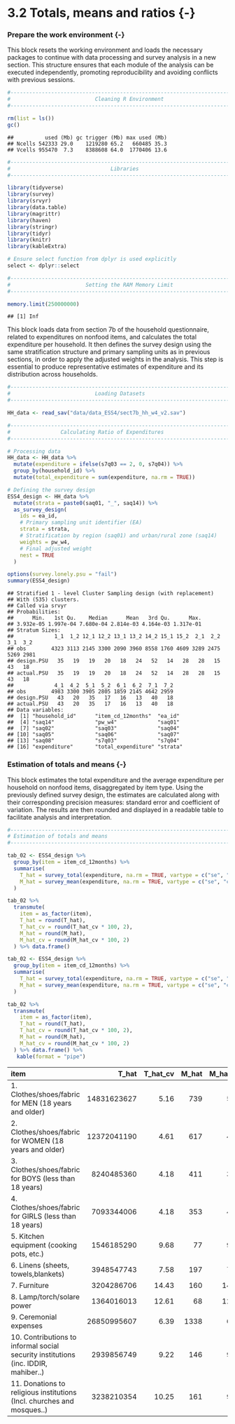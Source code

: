 

# 3.2 Totals, means and ratios {-}


### Prepare the work environment {-}

This block resets the working environment and loads the necessary packages to continue with data processing and survey analysis in a new section. This structure ensures that each module of the analysis can be executed independently, promoting reproducibility and avoiding conflicts with previous sessions.


``` r
#------------------------------------------------------------------------------#
#                           Cleaning R Environment                             #
#------------------------------------------------------------------------------#

rm(list = ls())
gc()
```

```
##          used (Mb) gc trigger (Mb) max used (Mb)
## Ncells 542333 29.0    1219280 65.2   660485 35.3
## Vcells 955470  7.3    8388608 64.0  1770406 13.6
```

``` r
#------------------------------------------------------------------------------#
#                                Libraries                                     #
#------------------------------------------------------------------------------#

library(tidyverse)
library(survey)
library(srvyr)
library(data.table)
library(magrittr)
library(haven)
library(stringr)
library(tidyr)
library(knitr)
library(kableExtra)

# Ensure select function from dplyr is used explicitly
select <- dplyr::select

#------------------------------------------------------------------------------#
#                        Setting the RAM Memory Limit                          #
#------------------------------------------------------------------------------#

memory.limit(250000000)
```

```
## [1] Inf
```

This block loads data from section 7b of the household questionnaire, related to expenditures on nonfood items, and calculates the total expenditure per household. It then defines the survey design using the same stratification structure and primary sampling units as in previous sections, in order to apply the adjusted weights in the analysis. This step is essential to produce representative estimates of expenditure and its distribution across households.


``` r
#------------------------------------------------------------------------------#
#                           Loading Datasets                                   #
#------------------------------------------------------------------------------#

HH_data <- read_sav("data/data_ESS4/sect7b_hh_w4_v2.sav")

#------------------------------------------------------------------------------#
#                Calculating Ratio of Expenditures                            #
#------------------------------------------------------------------------------#

# Processing data
HH_data <- HH_data %>%
  mutate(expenditure = ifelse(s7q03 == 2, 0, s7q04)) %>%
  group_by(household_id) %>%
  mutate(total_expenditure = sum(expenditure, na.rm = TRUE))

# Defining the survey design
ESS4_design <- HH_data %>%
  mutate(strata = paste0(saq01, "_", saq14)) %>%
  as_survey_design(
    ids = ea_id,
    # Primary sampling unit identifier (EA)
    strata = strata,
    # Stratification by region (saq01) and urban/rural zone (saq14)
    weights = pw_w4,
    # Final adjusted weight
    nest = TRUE
  )

options(survey.lonely.psu = "fail")
summary(ESS4_design)
```

```
## Stratified 1 - level Cluster Sampling design (with replacement)
## With (535) clusters.
## Called via srvyr
## Probabilities:
##      Min.   1st Qu.    Median      Mean   3rd Qu.      Max. 
## 3.932e-05 1.997e-04 7.680e-04 2.814e-03 4.164e-03 1.317e-01 
## Stratum Sizes: 
##             1_1  1_2 12_1 12_2 13_1 13_2 14_2 15_1 15_2  2_1  2_2  3_1  3_2
## obs        4323 3113 2145 3300 2090 3960 8558 1760 4609 3289 2475 5269 2981
## design.PSU   35   19   19   20   18   24   52   14   28   28   15   43   18
## actual.PSU   35   19   19   20   18   24   52   14   28   28   15   43   18
##             4_1  4_2  5_1  5_2  6_1  6_2  7_1  7_2
## obs        4983 3300 3905 2805 1859 2145 4642 2959
## design.PSU   43   20   35   17   16   13   40   18
## actual.PSU   43   20   35   17   16   13   40   18
## Data variables:
##  [1] "household_id"      "item_cd_12months"  "ea_id"            
##  [4] "saq14"             "pw_w4"             "saq01"            
##  [7] "saq02"             "saq03"             "saq04"            
## [10] "saq05"             "saq06"             "saq07"            
## [13] "saq08"             "s7q03"             "s7q04"            
## [16] "expenditure"       "total_expenditure" "strata"
```

### Estimation of totals and means {-}

This block estimates the total expenditure and the average expenditure per household on nonfood items, disaggregated by item type. Using the previously defined survey design, the estimates are calculated along with their corresponding precision measures: standard error and coefficient of variation. The results are then rounded and displayed in a readable table to facilitate analysis and interpretation.


``` r
#------------------------------------------------------------------------------#
# Estimation of totals and means
#------------------------------------------------------------------------------#

tab_02 <- ESS4_design %>%   
  group_by(item = item_cd_12months) %>%
  summarise(
    T_hat = survey_total(expenditure, na.rm = TRUE, vartype = c("se", "cv")),
    M_hat = survey_mean(expenditure, na.rm = TRUE, vartype = c("se", "cv"))
  )

tab_02 %>%
  transmute(
    item = as_factor(item),
    T_hat = round(T_hat),
    T_hat_cv = round(T_hat_cv * 100, 2),
    M_hat = round(M_hat),
    M_hat_cv = round(M_hat_cv * 100, 2)
  ) %>% data.frame()
```



``` r
tab_02 <- ESS4_design %>%   
  group_by(item = item_cd_12months) %>%
  summarise(
    T_hat = survey_total(expenditure, na.rm = TRUE, vartype = c("se", "cv")),
    M_hat = survey_mean(expenditure, na.rm = TRUE, vartype = c("se", "cv"))
  )

tab_02 %>%
  transmute(
    item = as_factor(item),
    T_hat = round(T_hat),
    T_hat_cv = round(T_hat_cv * 100, 2),
    M_hat = round(M_hat),
    M_hat_cv = round(M_hat_cv * 100, 2)
  ) %>% data.frame() %>% 
   kable(format = "pipe")
```



|item                                                                               |       T_hat| T_hat_cv| M_hat| M_hat_cv|
|:----------------------------------------------------------------------------------|-----------:|--------:|-----:|--------:|
|1. Clothes/shoes/fabric for MEN (18 years and older)                               | 14831623627|     5.16|   739|     5.10|
|2. Clothes/shoes/fabric for WOMEN (18 years and older)                             | 12372041190|     4.61|   617|     4.58|
|3. Clothes/shoes/fabric for BOYS (less than 18 years)                              |  8240485360|     4.18|   411|     3.96|
|4. Clothes/shoes/fabric for GIRLS (less than 18 years)                             |  7093344006|     4.18|   353|     4.05|
|5. Kitchen equipment (cooking pots, etc.)                                          |  1546185290|     9.68|    77|     9.64|
|6. Linens (sheets, towels,blankets)                                                |  3948547743|     7.58|   197|     7.53|
|7. Furniture                                                                       |  3204286706|    14.43|   160|    14.38|
|8. Lamp/torch/solare power                                                         |  1364016013|    12.61|    68|    12.58|
|9. Ceremonial expenses                                                             | 26850995607|     6.39|  1338|     6.23|
|10. Contributions to informal social security institutions (inc. IDDIR, mahiber..) |  2939856749|     9.22|   146|     9.20|
|11. Donations to religious institutions (Incl. churches and mosques..)             |  3238210354|    10.25|   161|     9.89|

